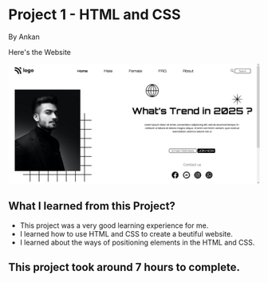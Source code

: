 # Project 1 - HTML and CSS

By Ankan

Here's the Website

![Completed Website](./screenshot.PNG)

## What I learned from this Project?

- This project was a very good learning experience for me.
- I learned how to use HTML and CSS to create a beutiful website.
- I learned about the ways of positioning elements in the HTML and CSS.

## This project took around 7 hours to complete.
